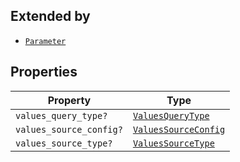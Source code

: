 ## Extended by

- [`Parameter`](Parameter.md)

## Properties

| Property | Type |
| ------ | ------ |
| <a id="values_query_type"></a> `values_query_type?` | [`ValuesQueryType`](ValuesQueryType.md) |
| <a id="values_source_config"></a> `values_source_config?` | [`ValuesSourceConfig`](ValuesSourceConfig.md) |
| <a id="values_source_type"></a> `values_source_type?` | [`ValuesSourceType`](ValuesSourceType.md) |
